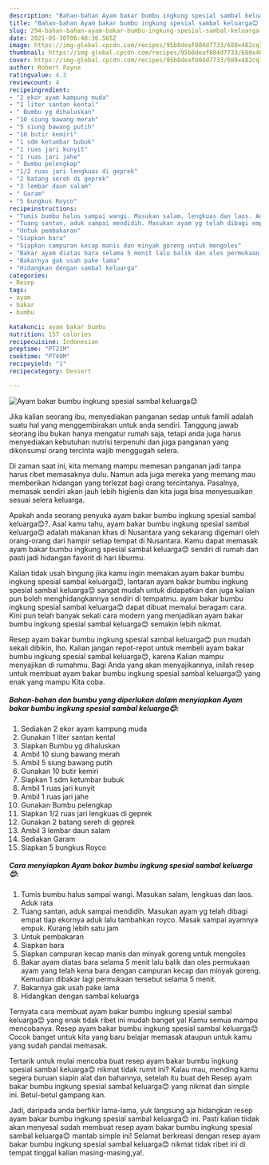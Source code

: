 ```yaml
---
description: "Bahan-bahan Ayam bakar bumbu ingkung spesial sambal keluarga😊 yang enak dan Mudah Dibuat"
title: "Bahan-bahan Ayam bakar bumbu ingkung spesial sambal keluarga😊 yang enak dan Mudah Dibuat"
slug: 294-bahan-bahan-ayam-bakar-bumbu-ingkung-spesial-sambal-keluarga-yang-enak-dan-mudah-dibuat
date: 2021-05-30T06:48:36.565Z
image: https://img-global.cpcdn.com/recipes/95b8deaf804d7733/680x482cq70/ayam-bakar-bumbu-ingkung-spesial-sambal-keluarga😊-foto-resep-utama.jpg
thumbnail: https://img-global.cpcdn.com/recipes/95b8deaf804d7733/680x482cq70/ayam-bakar-bumbu-ingkung-spesial-sambal-keluarga😊-foto-resep-utama.jpg
cover: https://img-global.cpcdn.com/recipes/95b8deaf804d7733/680x482cq70/ayam-bakar-bumbu-ingkung-spesial-sambal-keluarga😊-foto-resep-utama.jpg
author: Robert Payne
ratingvalue: 4.3
reviewcount: 4
recipeingredient:
- "2 ekor ayam kampung muda"
- "1 liter santan kental"
- " Bumbu yg dihaluskan"
- "10 siung bawang merah"
- "5 siung bawang putih"
- "10 butir kemiri"
- "1 sdm ketumbar bubuk"
- "1 ruas jari kunyit"
- "1 ruas jari jahe"
- " Bumbu pelengkap"
- "1/2 ruas jari lengkuas di geprek"
- "2 batang sereh di geprek"
- "3 lembar daun salam"
- " Garam"
- "5 bungkus Royco"
recipeinstructions:
- "Tumis bumbu halus sampai wangi. Masukan salam, lengkuas dan laos. Aduk rata"
- "Tuang santan, aduk sampai mendidih. Masukan ayam yg telah dibagi empat tiap ekornya aduk lalu tambahkan royco. Masak sampai ayamnya empuk. Kurang lebih satu jam"
- "Untuk pembakaran"
- "Siapkan bara"
- "Siapkan campuran kecap manis dan minyak goreng untuk mengoles"
- "Bakar ayam diatas bara selama 5 menit lalu balik dan oles permukaan ayam yang telah kena bara dengan campuran kecap dan minyak goreng. Kemudian dibakar lagi permukaan tersebut selama 5 menit."
- "Bakarnya gak usah pake lama"
- "Hidangkan dengan sambal keluarga"
categories:
- Resep
tags:
- ayam
- bakar
- bumbu

katakunci: ayam bakar bumbu 
nutrition: 157 calories
recipecuisine: Indonesian
preptime: "PT21M"
cooktime: "PT49M"
recipeyield: "1"
recipecategory: Dessert

---
```



![Ayam bakar bumbu ingkung spesial sambal keluarga😊](https://img-global.cpcdn.com/recipes/95b8deaf804d7733/680x482cq70/ayam-bakar-bumbu-ingkung-spesial-sambal-keluarga😊-foto-resep-utama.jpg)

Jika kalian seorang ibu, menyediakan panganan sedap untuk famili adalah suatu hal yang menggembirakan untuk anda sendiri. Tanggung jawab seorang ibu bukan hanya mengatur rumah saja, tetapi anda juga harus menyediakan kebutuhan nutrisi terpenuhi dan juga panganan yang dikonsumsi orang tercinta wajib menggugah selera.

Di zaman  saat ini, kita memang mampu memesan panganan jadi tanpa harus ribet memasaknya dulu. Namun ada juga mereka yang memang mau memberikan hidangan yang terlezat bagi orang tercintanya. Pasalnya, memasak sendiri akan jauh lebih higienis dan kita juga bisa menyesuaikan sesuai selera keluarga. 



Apakah anda seorang penyuka ayam bakar bumbu ingkung spesial sambal keluarga😊?. Asal kamu tahu, ayam bakar bumbu ingkung spesial sambal keluarga😊 adalah makanan khas di Nusantara yang sekarang digemari oleh orang-orang dari hampir setiap tempat di Nusantara. Kamu dapat memasak ayam bakar bumbu ingkung spesial sambal keluarga😊 sendiri di rumah dan pasti jadi hidangan favorit di hari liburmu.

Kalian tidak usah bingung jika kamu ingin memakan ayam bakar bumbu ingkung spesial sambal keluarga😊, lantaran ayam bakar bumbu ingkung spesial sambal keluarga😊 sangat mudah untuk didapatkan dan juga kalian pun boleh menghidangkannya sendiri di tempatmu. ayam bakar bumbu ingkung spesial sambal keluarga😊 dapat dibuat memalui beragam cara. Kini pun telah banyak sekali cara modern yang menjadikan ayam bakar bumbu ingkung spesial sambal keluarga😊 semakin lebih nikmat.

Resep ayam bakar bumbu ingkung spesial sambal keluarga😊 pun mudah sekali dibikin, lho. Kalian jangan repot-repot untuk membeli ayam bakar bumbu ingkung spesial sambal keluarga😊, karena Kalian mampu menyajikan di rumahmu. Bagi Anda yang akan menyajikannya, inilah resep untuk membuat ayam bakar bumbu ingkung spesial sambal keluarga😊 yang enak yang mampu Kita coba.

<!--inarticleads1-->

##### Bahan-bahan dan bumbu yang diperlukan dalam menyiapkan Ayam bakar bumbu ingkung spesial sambal keluarga😊:

1. Sediakan 2 ekor ayam kampung muda
1. Gunakan 1 liter santan kental
1. Siapkan  Bumbu yg dihaluskan
1. Ambil 10 siung bawang merah
1. Ambil 5 siung bawang putih
1. Gunakan 10 butir kemiri
1. Siapkan 1 sdm ketumbar bubuk
1. Ambil 1 ruas jari kunyit
1. Ambil 1 ruas jari jahe
1. Gunakan  Bumbu pelengkap
1. Siapkan 1/2 ruas jari lengkuas di geprek
1. Gunakan 2 batang sereh di geprek
1. Ambil 3 lembar daun salam
1. Sediakan  Garam
1. Siapkan 5 bungkus Royco




<!--inarticleads2-->

##### Cara menyiapkan Ayam bakar bumbu ingkung spesial sambal keluarga😊:

1. Tumis bumbu halus sampai wangi. Masukan salam, lengkuas dan laos. Aduk rata
1. Tuang santan, aduk sampai mendidih. Masukan ayam yg telah dibagi empat tiap ekornya aduk lalu tambahkan royco. Masak sampai ayamnya empuk. Kurang lebih satu jam
1. Untuk pembakaran
1. Siapkan bara
1. Siapkan campuran kecap manis dan minyak goreng untuk mengoles
1. Bakar ayam diatas bara selama 5 menit lalu balik dan oles permukaan ayam yang telah kena bara dengan campuran kecap dan minyak goreng. Kemudian dibakar lagi permukaan tersebut selama 5 menit.
1. Bakarnya gak usah pake lama
1. Hidangkan dengan sambal keluarga




Ternyata cara membuat ayam bakar bumbu ingkung spesial sambal keluarga😊 yang enak tidak ribet ini mudah banget ya! Kamu semua mampu mencobanya. Resep ayam bakar bumbu ingkung spesial sambal keluarga😊 Cocok banget untuk kita yang baru belajar memasak ataupun untuk kamu yang sudah pandai memasak.

Tertarik untuk mulai mencoba buat resep ayam bakar bumbu ingkung spesial sambal keluarga😊 nikmat tidak rumit ini? Kalau mau, mending kamu segera buruan siapin alat dan bahannya, setelah itu buat deh Resep ayam bakar bumbu ingkung spesial sambal keluarga😊 yang nikmat dan simple ini. Betul-betul gampang kan. 

Jadi, daripada anda berfikir lama-lama, yuk langsung aja hidangkan resep ayam bakar bumbu ingkung spesial sambal keluarga😊 ini. Pasti kalian tiidak akan menyesal sudah membuat resep ayam bakar bumbu ingkung spesial sambal keluarga😊 mantab simple ini! Selamat berkreasi dengan resep ayam bakar bumbu ingkung spesial sambal keluarga😊 nikmat tidak ribet ini di tempat tinggal kalian masing-masing,ya!.

